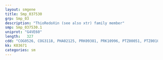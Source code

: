 ```yaml
---
layout: smgene
title: Smp_037530
grp: Smp_03
description: "ThioRedoXin (see also xtr) family member"
smp: Smp_037530.1
uniprot: "G4VE60"
length:   327
cdd: "COG0526, COG3118, PHA02125, PRK09381, PRK10996, PTZ00051, PTZ00102, TIGR01068, TIGR01130, cd02947, cl00388, pfam00085"
kk: K03671
categories: sm
---
```

